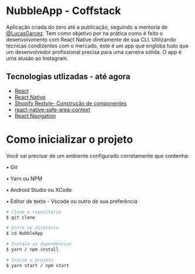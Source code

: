 # NubbleApp - Coffstack

<p>Aplicação criada do zero até a publicação, seguindo a mentoria de <a href='https://github.com/LucasGarcez' target='_blank'>@LucasGarcez</a>. Tem como objetivo por na prática como é feito o desenvolvimento com React Native diretamente de sua CLI. Utilizando técnicas condizentes com o mercado, este é um app que engloba tudo que um desenvolvedor profissional precisa para uma carreira sólida. O app é uma alusão ao Instagram.</p>

## Tecnologias utlizadas - até agora
- [React](https://react.dev/)
- [React Native](https://reactnative.dev/)
- [Shopify Restyle- Construção de componentes](https://shopify.github.io/restyle/)
- [react-native-safe-area-context](https://github.com/th3rdwave/react-native-safe-area-context)
- [React Navigation](https://reactnavigation.org/)


# Como inicializar o projeto

<p>Você vai precisar de um ambiente configurado corretamente que contenha:</p>
<p>• Git</p>
<p>• Yarn ou NPM</p>
<p>• Android Studio ou XCode</p>
<p>• Editor de texto - Vscode ou outro de sua preferência</p>

```bash
# Clone o repositório
$ git clone
```
```bash
# Entre no diretório
$ cd NubbleApp
```
```bash
# Instale as dependências
$ yarn / npm install
```
```bash
# Inicie o projeto
$ yarn start / npm start
```

